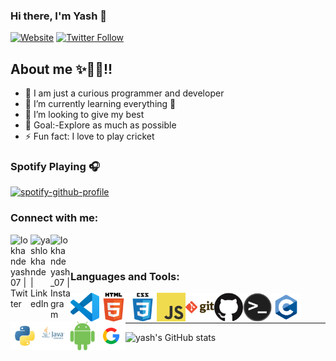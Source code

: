 ### Hi there, I'm Yash 👋

[![Website](https://img.shields.io/website?label=codeSTACKr.com&style=for-the-badge&url=https%3A%2F%2Fcodestackr.com)](https://codestackr.com)
[![Twitter Follow](https://img.shields.io/twitter/follow/lokhandeyash07?color=1DA1F2&logo=twitter&style=for-the-badge)](https://twitter.com/lokhandeyash07?original_referer=https%3A%2F%2Fgithub.com%2FcodeSTACKr&screen_name=codeSTACKr)

## About me ✨👨‍💻!!

- 🔭 I am just a curious programmer and developer
- 🌱 I’m currently learning everything 🤣
- 👯 I’m looking to give my best
- 🥅 Goal:-Explore as much as possible
- ⚡ Fun fact: I love to play cricket

### Spotify Playing 🎧
[![spotify-github-profile](https://spotify-github-profile.vercel.app/api/view?uid=mjtskdwtdy3vuwup2phe89q3r&cover_image=true&theme=natemoo-re&bar_color=53b14f&bar_color_cover=false)](https://github.com/kittinan/spotify-github-profile)

### Connect with me:

[<img align="left" alt="lokhandeyash07 | Twitter" width="32px" src="https://user-images.githubusercontent.com/84766060/149806417-6efa9eff-97b3-4e61-9376-d336bd4d2591.png" />][twitter]
[<img align="left" alt="yashlokhande | LinkedIn" width="32px" src="https://user-images.githubusercontent.com/84766060/149806276-4c0dcb76-b17c-4647-bfb8-47acc9d9f155.png" />][linkedin]
[<img align="left" alt="lokhandeyash_07 | Instagram" width="32px" src="https://user-images.githubusercontent.com/84766060/149804902-09415ebc-afb3-4053-bc76-d91262757e38.png" />][instagram]

<br />


<br />

### Languages and Tools:

[<img align="left"  width="46px" src="https://raw.githubusercontent.com/github/explore/80688e429a7d4ef2fca1e82350fe8e3517d3494d/topics/visual-studio-code/visual-studio-code.png" />][webdevplaylist]
[<img align="left" alt="HTML5" width="46px" src="https://raw.githubusercontent.com/github/explore/80688e429a7d4ef2fca1e82350fe8e3517d3494d/topics/html/html.png" />][webdevplaylist]
[<img align="left" alt="CSS3" width="46px" src="https://raw.githubusercontent.com/github/explore/80688e429a7d4ef2fca1e82350fe8e3517d3494d/topics/css/css.png" />][webdevplaylist]
[<img align="left" alt="JavaScript" width="46px" src="https://raw.githubusercontent.com/github/explore/80688e429a7d4ef2fca1e82350fe8e3517d3494d/topics/javascript/javascript.png" />][webdevplaylist]
[<img align="left" alt="Git" width="46px" src="https://raw.githubusercontent.com/github/explore/80688e429a7d4ef2fca1e82350fe8e3517d3494d/topics/git/git.png" />][webdevplaylist]
[<img align="left" alt="GitHub" width="46px" src="https://raw.githubusercontent.com/github/explore/78df643247d429f6cc873026c0622819ad797942/topics/github/github.png" />][webdevplaylist]
[<img align="left" alt="Terminal" width="46px" src="https://raw.githubusercontent.com/github/explore/80688e429a7d4ef2fca1e82350fe8e3517d3494d/topics/terminal/terminal.png" />][webdevplaylist]
[<img align="left" alt="c" width="46px" src="https://raw.githubusercontent.com/github/explore/80688e429a7d4ef2fca1e82350fe8e3517d3494d/topics/c/c.png" />][webdevplaylist]
[<img align="left" alt="python" width="46px" src="https://raw.githubusercontent.com/github/explore/80688e429a7d4ef2fca1e82350fe8e3517d3494d/topics/python/python.png" />][webdevplaylist]
[<img align="left" alt="java" width="46px" src="https://raw.githubusercontent.com/github/explore/80688e429a7d4ef2fca1e82350fe8e3517d3494d/topics/java/java.png" />][webdevplaylist]
[<img align="left" alt="Android" width="46px" src="https://raw.githubusercontent.com/github/explore/80688e429a7d4ef2fca1e82350fe8e3517d3494d/topics/android/android.png" />][webdevplaylist]
[<img align="left" alt="Android" width="46px" src="https://raw.githubusercontent.com/github/explore/80688e429a7d4ef2fca1e82350fe8e3517d3494d/topics/google/google.png" />][webdevplaylist]
<br />
<br />

---
![yash's GitHub stats](https://github-readme-stats.vercel.app/api?username=lokhandeyash7&show_icons=true&theme=synthwave)









[website]: https://codeSTACKr.com
[course]: http://vsCodeHero.com
[twitter]: https://twitter.com/lokhandeyash07
[instagram]: https://www.instagram.com/lokhandeyash_07/
[linkedin]: https://www.linkedin.com/in/yash-lokhande-93a79520b/
[webdevplaylist]:https://www.linkedin.com/in/yash-lokhande-93a79520b/

